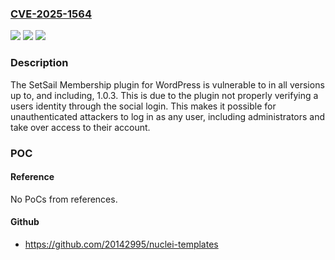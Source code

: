 ### [CVE-2025-1564](https://cve.mitre.org/cgi-bin/cvename.cgi?name=CVE-2025-1564)
![](https://img.shields.io/static/v1?label=Product&message=SetSail%20Membership&color=blue)
![](https://img.shields.io/static/v1?label=Version&message=*%3C%3D%201.0.3%20&color=brighgreen)
![](https://img.shields.io/static/v1?label=Vulnerability&message=CWE-288%20Authentication%20Bypass%20Using%20an%20Alternate%20Path%20or%20Channel&color=brighgreen)

### Description

The SetSail Membership plugin for WordPress is vulnerable to  in all versions up to, and including, 1.0.3. This is due to the plugin not properly verifying a users identity through the social login. This makes it possible for unauthenticated attackers to log in as any user, including administrators and take over access to their account.

### POC

#### Reference
No PoCs from references.

#### Github
- https://github.com/20142995/nuclei-templates

